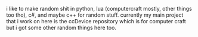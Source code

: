 i like to make random shit in python, lua (computercraft mostly, other things too tho), c#, and maybe c++ for random stuff. currently my main project that i work on here is the ccDevice repository which is for computer craft but i got some other random things here too.

